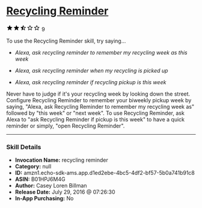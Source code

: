 # [Recycling Reminder](http://alexa.amazon.com/#skills/amzn1.echo-sdk-ams.app.d1ed2ebe-4bc5-4df2-bf57-5b0a741b91c8)
![2.1 stars](../../images/ic_star_black_18dp_1x.png)![2.1 stars](../../images/ic_star_black_18dp_1x.png)![2.1 stars](../../images/ic_star_half_black_18dp_1x.png)![2.1 stars](../../images/ic_star_border_black_18dp_1x.png)![2.1 stars](../../images/ic_star_border_black_18dp_1x.png) 9

To use the Recycling Reminder skill, try saying...

* *Alexa, ask recycling reminder to remember my recycling week as this week*

* *Alexa, ask recycling reminder when my recycling is picked up*

* *Alexa, ask recycling reminder if recycling pickup is this week*

Never have to judge if it's your recycling week by looking down the street.  Configure Recycling Reminder to remember your biweekly pickup week by saying, "Alexa, ask Recycling Reminder to remember my recycling week as" followed by "this week" or "next week".  To use Recycling Reminder, ask Alexa to "ask Recycling Reminder if pickup is this week" to have a quick reminder or simply, "open Recycling Reminder".

***

### Skill Details

* **Invocation Name:** recycling reminder
* **Category:** null
* **ID:** amzn1.echo-sdk-ams.app.d1ed2ebe-4bc5-4df2-bf57-5b0a741b91c8
* **ASIN:** B01HPJ6M4G
* **Author:** Casey Loren Billman
* **Release Date:** July 29, 2016 @ 07:26:30
* **In-App Purchasing:** No
